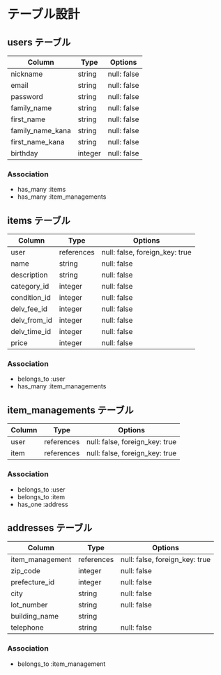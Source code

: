 # テーブル設計

## users テーブル

| Column           | Type    | Options      |
| ---------------- | ------- | ------------ |
| nickname         | string  | null: false  |
| email            | string  | null: false  |
| password         | string  | null: false  |
| family_name      | string  | null: false  |
| first_name       | string  | null: false  |
| family_name_kana | string  | null: false  |
| first_name_kana  | string  | null: false  |
| birthday         | integer | null: false  |

### Association

- has_many :items
- has_many :item_managements


## items テーブル

| Column        | Type       | Options                        |
| ------------- | ------     | ------------------------------ |
| user          | references | null: false, foreign_key: true |
| name          | string     | null: false                    |
| description   | string     | null: false                    |
| category_id   | integer    | null: false                    |
| condition_id  | integer    | null: false                    |
| delv_fee_id   | integer    | null: false                    |
| delv_from_id  | integer    | null: false                    |
| delv_time_id  | integer    | null: false                    |
| price         | integer    | null: false                    |

### Association

- belongs_to :user
- has_many :item_managements


## item_managements テーブル
| Column        | Type       | Options                        |
| ------------- | ------     | ------------------------------ |
| user          | references | null: false, foreign_key: true |
| item          | references | null: false, foreign_key: true | 

### Association

- belongs_to :user
- belongs_to :item
- has_one :address


## addresses テーブル

| Column          | Type       | Options                        |
| --------------- | ---------- | ------------------------------ |
| item_management | references | null: false, foreign_key: true |
| zip_code        | integer    | null: false                    |
| prefecture_id   | integer    | null: false                    |
| city            | string     | null: false                    |
| lot_number      | string     | null: false                    |
| building_name   | string     |                                |
| telephone       | string     | null: false                    |

### Association

- belongs_to :item_management



